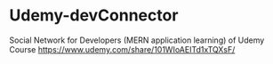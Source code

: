# Udemy-devConnector
Social Network for Developers (MERN application learning) of Udemy Course https://www.udemy.com/share/101WIoAEITd1xTQXsF/
